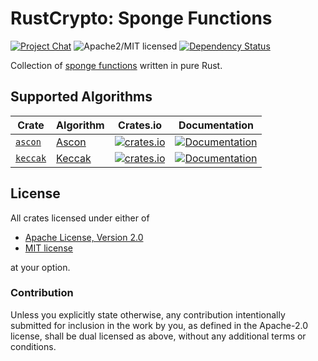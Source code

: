 # RustCrypto: Sponge Functions

[![Project Chat][chat-image]][chat-link] ![Apache2/MIT licensed][license-image] [![Dependency Status][deps-image]][deps-link]

Collection of [sponge functions] written in pure Rust.

## Supported Algorithms

| Crate      | Algorithm  | Crates.io | Documentation |
|------------|------------|-----------|---------------|
| [`ascon`]  | [Ascon]    | [![crates.io](https://img.shields.io/crates/v/ascon.svg)](https://crates.io/crates/ascon) | [![Documentation](https://docs.rs/ascon/badge.svg)](https://docs.rs/ascon) |
| [`keccak`] | [Keccak]   | [![crates.io](https://img.shields.io/crates/v/keccak.svg)](https://crates.io/crates/keccak) | [![Documentation](https://docs.rs/keccak/badge.svg)](https://docs.rs/keccak) |

## License

All crates licensed under either of

- [Apache License, Version 2.0](http://www.apache.org/licenses/LICENSE-2.0)
- [MIT license](http://opensource.org/licenses/MIT)

at your option.

### Contribution

Unless you explicitly state otherwise, any contribution intentionally submitted for inclusion in the work by you, as defined in the Apache-2.0 license, shall be dual licensed as above, without any additional terms or conditions.

[//]: # (badges)

[chat-image]: https://img.shields.io/badge/zulip-join_chat-blue.svg
[chat-link]: https://rustcrypto.zulipchat.com/#narrow/stream/260041-hashes
[deps-image]: https://deps.rs/repo/github/RustCrypto/sponges/status.svg
[deps-link]: https://deps.rs/repo/github/RustCrypto/sponges
[license-image]: https://img.shields.io/badge/license-Apache2.0/MIT-blue.svg

[//]: # (crates)

[`ascon`]: ./ascon
[`keccak`]: ./keccak

[//]: # (algorithms)

[sponge functions]: https://en.wikipedia.org/wiki/Sponge_function
[Ascon]: https://ascon.iaik.tugraz.at/
[Keccak]: https://en.wikipedia.org/wiki/BLAKE_(hash_function)#BLAKE2
